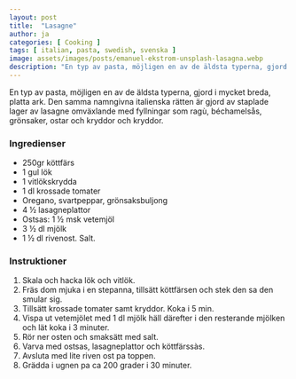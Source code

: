 ```yaml
---
layout: post
title:  "Lasagne"
author: ja
categories: [ Cooking ]
tags: [ italian, pasta, swedish, svenska ]
image: assets/images/posts/emanuel-ekstrom-unsplash-lasagna.webp
description: "En typ av pasta, möjligen en av de äldsta typerna, gjord i mycket breda, platta ark. Den samma namngivna italienska rätten är gjord av staplade lager av lasagne omväxlande med fyllningar som ragù, béchamelsås, grönsaker, ostar och kryddor och kryddor."
---
```


En typ av pasta, möjligen en av de äldsta typerna, gjord i mycket breda, platta ark. Den samma namngivna italienska rätten är gjord av staplade lager av lasagne omväxlande med fyllningar som ragù, béchamelsås, grönsaker, ostar och kryddor och kryddor.

### Ingredienser
- 250gr köttfärs
- 1 gul lök
- 1 vitlökskrydda
- 1 dl krossade tomater
- Oregano, svartpeppar, grönsaksbuljong
- 4 ½ lasagneplattor
- Ostsas: 1 ½ msk vetemjöl
- 3 ½ dl mjölk
- 1 ½ dl rivenost. Salt.

### Instruktioner
<ol>
<li>Skala och hacka lök och vitlök. </li>
<li>Fräs dom mjuka i en stepanna, tillsätt köttfärsen och stek den sa den smular sig.</li>
<li>Tillsätt krossade tomater samt kryddor. Koka i 5 min.</li>
<li>Vispa ut vetemjölet med 1 dl mjölk häll därefter i den resterande mjölken och lät koka i 3 minuter.</li>
<li>Rör ner osten och smaksätt med salt.</li>
<li>Varva med ostsas, lasagneplattor och köttfärssàs.</li>
<li>Avsluta med lite riven ost pa toppen.</li>
<li>Grädda i ugnen pa ca 200 grader i 30 minuter.</li>
</ol>